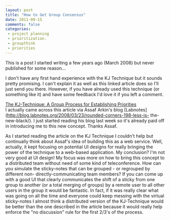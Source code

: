 ```yaml
---
layout: post
title: "How to Get Group Consensus"
date: 2011-09-15
comments: false
categories:
 - project planning
 - prioritization.
 - groupthink
 - priorities
---
```

This is a post I started writing a few years ago (March 2008) but never
published for some reason...  
  
I don't have any first hand experience with the KJ Technique but it sounds
pretty promising.  I can't explain it as well as this linked article does so
I'll just send you there.  However, if you have already used this technique
(or something like it) and have some feedback I'd love it if you left a
comment.  
  
[The KJ-Technique: A Group Process for Establishing
Priorities](http://www.uie.com/articles/kj_technique/)  
I actually came across this article via Assaf Arkin's blog
[Labnotes](http://blog.labnotes.org/2008/03/23/rounded-corners-198-less-is-
the-new-black/). I just started reading his blog last week so it's already
paid off in introducing me to this new concept.  Thanks Assaf.  
  
As I started reading the article on the KJ Technique I couldn't help but
continually think about Assaf's idea of building this as a web service.  Well,
actually, it kept focusing on potential UI designs for really bringing the
power of the technique to a web-based application.  My conclusion? I'm not
very good at UI design!  My focus was more on how to bring this concept to a
distributed team without need of some kind of teleconference.  How can you
simulate the sticky-notes that can be grouped - or regrouped by different non-
directly-communicating team members? If you can come up with a good UI that
clearly communicates the shift of a sticky from one group to another (or a
total merging of groups) by a remote user to all other users in the group it
would be fantastic.  In fact, if it was really clear what was going on all the
time and everyone could keep messing with the virtual sticky-notes I almost
think a distributed version of the KJ-Technique would be better than the one
described in the article because it would really help enforce the "no
discussion" rule for the first 2/3's of the process.

